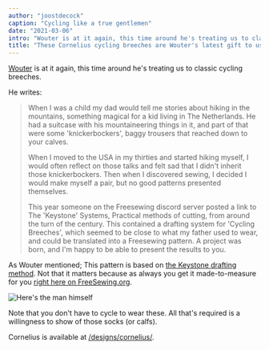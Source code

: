 ```yaml
---
author: "joostdecock"
caption: "Cycling like a true gentlemen"
date: "2021-03-06"
intro: "Wouter is at it again, this time around he's treating us to classic cycling breeches."
title: "These Cornelius cycling breeches are Wouter's latest gift to us all"
---
```



[Wouter](https://www.instagram.com/wouter.vdub/) is at it again, this time around he's treating us to classic cycling breeches.

He writes:

> When I was a child my dad would tell me stories about hiking in the mountains, something magical for a kid living in The Netherlands. 
> He had a suitcase with his mountaineering things in it, and part of that were some 'knickerbockers', baggy trousers that reached down to your calves. 
>
> When I moved to the USA in my thirties and started hiking myself, I would often reflect on those talks and felt sad that I didn't inherit those knickerbockers. 
> Then when I discovered sewing, I decided I would make myself a pair, but no good patterns presented themselves. 
>
> This year someone on the Freesewing discord server posted a link to The 'Keystone' Systems, Practical methods of cutting, from around the turn of the century. 
> This contained a drafting system for 'Cycling Breeches', which seemed to be close to what my father used to wear, and could be translated into a Freesewing pattern. 
> A project was born, and I'm happy to be able to present the results to you.

As Wouter mentioned; This pattern is based on [the Keystone drafting method](https://archive.org/details/keystonesystemsc00heck/page/n5/mode/2up).
Not that it matters because as always you get it made-to-measure for 
you [right here on FreeSewing.org](/designs/cornelius/).

![Here's the man himself](https://posts.freesewing.org/uploads/wouter_9fbc821146.jpg)

Note that you don't have to cycle to wear these. 
All that's required is a willingness to show of those socks (or calfs).

Cornelius is available at [/designs/cornelius/](/designs/cornelius/).


